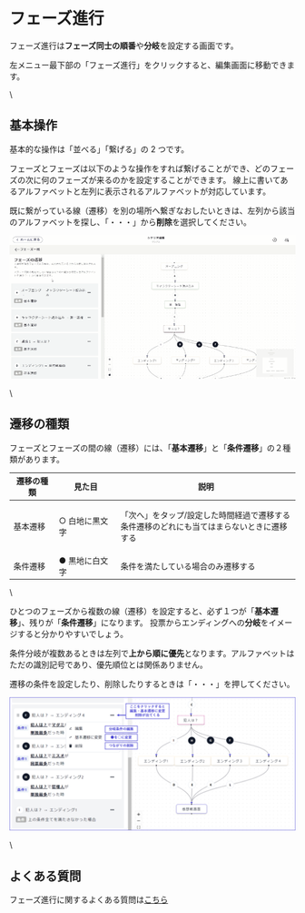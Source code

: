 # フェーズ進行

フェーズ進行は**フェーズ同士の順番**や**分岐**を設定する画面です。

左メニュー最下部の「フェーズ進行」をクリックすると、編集画面に移動できます。

\


## 基本操作

基本的な操作は「並べる」「繋げる」の 2 つです。

フェーズとフェーズは以下のような操作をすれば繋げることができ、どのフェーズの次に何のフェーズが来るのかを設定することができます。 線上に書いてあるアルファベットと左列に表示されるアルファベットが対応しています。

既に繋がっている線（遷移）を別の場所へ繋ぎなおしたいときは、左列から該当のアルファベットを探し、「・・・」から**削除**を選択してください。

![](../../images/flow.gif)

\


## 遷移の種類

フェーズとフェーズの間の線（遷移）には、「**基本遷移**」と「**条件遷移**」の２種類があります。

| 遷移の種類 | 見た目      | 説明                                                       |
| ----- | -------- | -------------------------------------------------------- |
| 基本遷移  | ○ 白地に黒文字 | <p>「次へ」をタップ/設定した時間経過で遷移する<br>条件遷移のどれにも当てはまらないときに遷移する</p> |
| 条件遷移  | ● 黒地に白文字 | 条件を満たしている場合のみ遷移する                                        |

\


ひとつのフェーズから複数の線（遷移）を設定すると、必ず１つが「**基本遷移**」、残りが「**条件遷移**」になります。 投票からエンディングへの**分岐**をイメージすると分かりやすいでしょう。

条件分岐が複数あるときは左列で**上から順に優先**となります。アルファベットはただの識別記号であり、優先順位とは関係ありません。

遷移の条件を設定したり、削除したりするときは「・・・」を押してください。

![](../../images/flow2.png)

\


## よくある質問

フェーズ進行に関するよくある質問は[こちら](../../QandA.md#phases)

